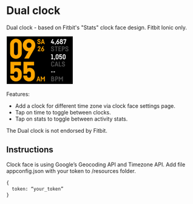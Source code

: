 # Dual clock
Dual clock - based on Fitbit's "Stats" clock face design. Fitbit Ionic only.

![](Screenshot-1.png)

Features: 
- Add a clock for different time zone via clock face settings page. 
- Tap on time to toggle between clocks. 
- Tap on stats to toggle between activity stats.

The Dual clock is not endorsed by Fitbit.

## Instructions 

Clock face is using Google’s Geocoding API and Timezone API. Add file appconfig.json with your token to /resources folder. 

```
{
  token: “your_token”
}
```
